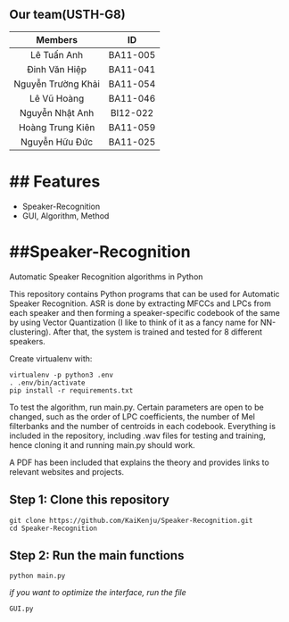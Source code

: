 ## Our team(USTH-G8)
|     Members        |    ID    |  
|:------------------:|:--------:|
|  Lê Tuấn Anh       | BA11-005 | 
| Đinh Văn Hiệp      | BA11-041 |  
| Nguyễn Trường Khải | BA11-054 | 
| Lê Vũ Hoàng        | BA11-046 | 
| Nguyễn Nhật Anh    | BI12-022 | 
| Hoàng Trung Kiên   | BA11-059 |
| Nguyễn Hữu Đức     | BA11-025 |
# ## Features
 - Speaker-Recognition
 - GUI, Algorithm, Method

# ##Speaker-Recognition
Automatic Speaker Recognition algorithms in Python

This repository contains Python programs that can be used for Automatic Speaker Recognition. ASR is done by extracting MFCCs and LPCs from each speaker and then forming a speaker-specific codebook
of the same by using Vector Quantization (I like to think of it as a fancy name for NN-clustering). 
After that, the system is trained and tested for 8 different speakers. 

Create virtualenv with:

	virtualenv -p python3 .env
	. .env/bin/activate
	pip install -r requirements.txt

To test the algorithm, run main.py. Certain parameters are open to be changed, such as the order of LPC coefficients, the number of Mel filterbanks and the number of centroids in each codebook.
Everything is included in the repository, including .wav files for testing and training, hence cloning it and running main.py should work. 

A PDF has been included that explains the theory and provides links to relevant websites and projects.
## Step 1: Clone this repository
```
git clone https://github.com/KaiKenju/Speaker-Recognition.git
cd Speaker-Recognition
```
## Step 2: Run the main functions
```
python main.py
```

*if you want to optimize the interface, run the file*

```
GUI.py
```

